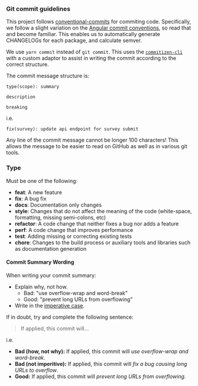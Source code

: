 ### Git commit guidelines

This project follows [conventional-commits](https://conventionalcommits.org) for commiting code. Specifically, we follow a slight variation on the [Angular commit conventions](https://github.com/angular/angular.js/blob/31fb6fa6db826d90b9268997b5d1e3b8b0ae010a/DEVELOPERS.md#commits), so read that and become familiar. This enables us to automatically generate CHANGELOGs for each package, and calculate semver.

We use `yarn commit` instead of `git commit`. This uses the [`commitizen-cli`](https://github.com/commitizen/cz-cli) with a custom adaptor to assist in writing the commit according to the correct structure.

The commit message structure is:

```
type(scope): summary

description

breaking
```

i.e.

```
fix(survey): update api endpoint for survey submit

```

Any line of the commit message cannot be longer 100 characters! This allows the message to be easier
to read on GitHub as well as in various git tools.

### Type

Must be one of the following:

- **feat**: A new feature
- **fix**: A bug fix
- **docs**: Documentation only changes
- **style**: Changes that do not affect the meaning of the code (white-space, formatting, missing
  semi-colons, etc)
- **refactor**: A code change that neither fixes a bug nor adds a feature
- **perf**: A code change that improves performance
- **test**: Adding missing or correcting existing tests
- **chore**: Changes to the build process or auxiliary tools and libraries such as documentation
  generation

#### Commit Summary Wording

When writing your commit summary:

- Explain why, not how.
  - Bad: "use overflow-wrap and word-break"
  - Good: "prevent long URLs from overflowing"
- Write in the [imperative case](https://chris.beams.io/posts/git-commit/#imperative).

If in doubt, try and complete the following sentence:

> If applied, this commit will...

i.e.

- **Bad (how, not why):** If applied, this commit will _use overflow-wrap and word-break_.
- **Bad (not imperitive):** If applied, this commit will _fix a bug causing long URLs to overflow_.
- **Good:** If applied, this commit will _prevent long URLs from overflowing_.
